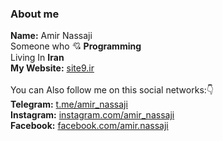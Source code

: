 ### About me

**Name:** Amir Nassaji<br />
Someone who 💘 **Programming**<br />
Living In **Iran**<br />
**My Website:** [site9.ir](https://www.site9,ir)<br /><br />
You can Also follow me on this social networks:👇 <br/>
**Telegram:** [t.me/amir_nassaji](https://t.me/amir_nassaji)<br />
**Instagram:** [instagram.com/amir_nassaji](https://instagram.com/amir_nassaji)<br />
**Facebook:** [facebook.com/amir.nassaji](https://fb.com/amir.nassaji)<br />
